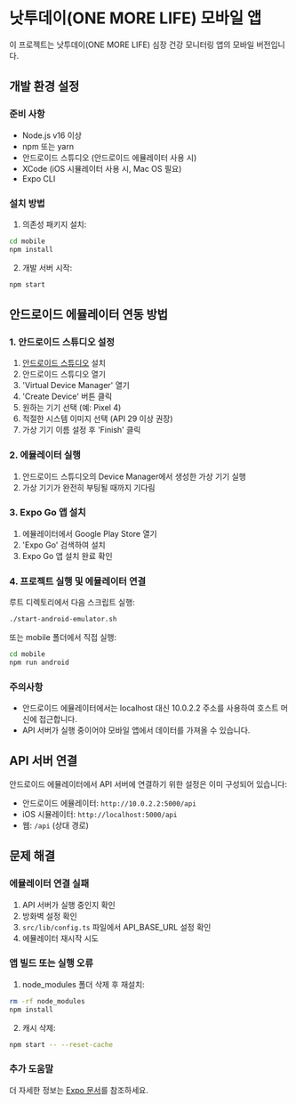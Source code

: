 # 낫투데이(ONE MORE LIFE) 모바일 앱

이 프로젝트는 낫투데이(ONE MORE LIFE) 심장 건강 모니터링 앱의 모바일 버전입니다.

## 개발 환경 설정

### 준비 사항

- Node.js v16 이상
- npm 또는 yarn
- 안드로이드 스튜디오 (안드로이드 에뮬레이터 사용 시)
- XCode (iOS 시뮬레이터 사용 시, Mac OS 필요)
- Expo CLI

### 설치 방법

1. 의존성 패키지 설치:
```bash
cd mobile
npm install
```

2. 개발 서버 시작:
```bash
npm start
```

## 안드로이드 에뮬레이터 연동 방법

### 1. 안드로이드 스튜디오 설정

1. [안드로이드 스튜디오](https://developer.android.com/studio) 설치
2. 안드로이드 스튜디오 열기
3. 'Virtual Device Manager' 열기
4. 'Create Device' 버튼 클릭
5. 원하는 기기 선택 (예: Pixel 4)
6. 적절한 시스템 이미지 선택 (API 29 이상 권장)
7. 가상 기기 이름 설정 후 'Finish' 클릭

### 2. 에뮬레이터 실행

1. 안드로이드 스튜디오의 Device Manager에서 생성한 가상 기기 실행
2. 가상 기기가 완전히 부팅될 때까지 기다림

### 3. Expo Go 앱 설치

1. 에뮬레이터에서 Google Play Store 열기
2. 'Expo Go' 검색하여 설치
3. Expo Go 앱 설치 완료 확인

### 4. 프로젝트 실행 및 에뮬레이터 연결

루트 디렉토리에서 다음 스크립트 실행:
```bash
./start-android-emulator.sh
```

또는 mobile 폴더에서 직접 실행:
```bash
cd mobile
npm run android
```

### 주의사항

- 안드로이드 에뮬레이터에서는 localhost 대신 10.0.2.2 주소를 사용하여 호스트 머신에 접근합니다.
- API 서버가 실행 중이어야 모바일 앱에서 데이터를 가져올 수 있습니다.

## API 서버 연결

안드로이드 에뮬레이터에서 API 서버에 연결하기 위한 설정은 이미 구성되어 있습니다:

- 안드로이드 에뮬레이터: `http://10.0.2.2:5000/api`
- iOS 시뮬레이터: `http://localhost:5000/api`
- 웹: `/api` (상대 경로)

## 문제 해결

### 에뮬레이터 연결 실패

1. API 서버가 실행 중인지 확인
2. 방화벽 설정 확인
3. `src/lib/config.ts` 파일에서 API_BASE_URL 설정 확인
4. 에뮬레이터 재시작 시도

### 앱 빌드 또는 실행 오류

1. node_modules 폴더 삭제 후 재설치:
```bash
rm -rf node_modules
npm install
```

2. 캐시 삭제:
```bash
npm start -- --reset-cache
```

### 추가 도움말

더 자세한 정보는 [Expo 문서](https://docs.expo.dev/)를 참조하세요.